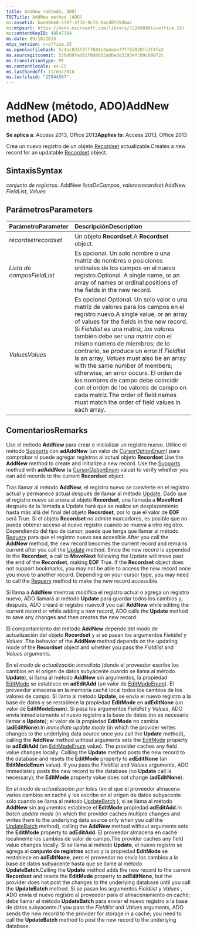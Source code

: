 ```yaml
---
title: AddNew (método, ADO)
TOCTitle: AddNew method (ADO)
ms:assetid: bae09be0-5707-4f38-9c74-0acd0f29dbac
ms:mtpsurl: https://msdn.microsoft.com/library/JJ249899(v=office.15)
ms:contentKeyID: 48547384
ms.date: 09/18/2015
mtps_version: v=office.15
ms.openlocfilehash: 5c4ac833f2ff7681e3a4abe77ff53928fc3f4fe2
ms.sourcegitcommit: 558d09fad81f8d80b5ad0edd21934fc09c098f2c
ms.translationtype: MT
ms.contentlocale: es-ES
ms.lasthandoff: 11/03/2018
ms.locfileid: "25944567"
---
```

# <a name="addnew-method-ado"></a><span data-ttu-id="f1f58-102">AddNew (método, ADO)</span><span class="sxs-lookup"><span data-stu-id="f1f58-102">AddNew method (ADO)</span></span>


<span data-ttu-id="f1f58-103">**Se aplica a**: Access 2013, Office 2013</span><span class="sxs-lookup"><span data-stu-id="f1f58-103">**Applies to**: Access 2013, Office 2013</span></span>

<span data-ttu-id="f1f58-104">Crea un nuevo registro de un objeto [Recordset](recordset-object-ado.md) actualizable.</span><span class="sxs-lookup"><span data-stu-id="f1f58-104">Creates a new record for an updatable [Recordset](recordset-object-ado.md) object.</span></span>

## <a name="syntax"></a><span data-ttu-id="f1f58-105">Sintaxis</span><span class="sxs-lookup"><span data-stu-id="f1f58-105">Syntax</span></span>

<span data-ttu-id="f1f58-106">*conjunto de registros*. AddNew *listaDeCampos*, *valores*</span><span class="sxs-lookup"><span data-stu-id="f1f58-106">*recordset*.AddNew *FieldList*, *Values*</span></span>

## <a name="parameters"></a><span data-ttu-id="f1f58-107">Parámetros</span><span class="sxs-lookup"><span data-stu-id="f1f58-107">Parameters</span></span>

|<span data-ttu-id="f1f58-108">Parámetro</span><span class="sxs-lookup"><span data-stu-id="f1f58-108">Parameter</span></span>|<span data-ttu-id="f1f58-109">Descripción</span><span class="sxs-lookup"><span data-stu-id="f1f58-109">Description</span></span>|
|:--------|:----------|
|<span data-ttu-id="f1f58-110">*recordset*</span><span class="sxs-lookup"><span data-stu-id="f1f58-110">*recordset*</span></span> |<span data-ttu-id="f1f58-111">Un objeto **Recordset**.</span><span class="sxs-lookup"><span data-stu-id="f1f58-111">A **Recordset** object.</span></span>|
|<span data-ttu-id="f1f58-112">*Lista de campos*</span><span class="sxs-lookup"><span data-stu-id="f1f58-112">*FieldList*</span></span> |<span data-ttu-id="f1f58-p101">Es opcional. Un solo nombre o una matriz de nombres o posiciones ordinales de los campos en el nuevo registro.</span><span class="sxs-lookup"><span data-stu-id="f1f58-p101">Optional. A single name, or an array of names or ordinal positions of the fields in the new record.</span></span>|
|<span data-ttu-id="f1f58-115">*Values*</span><span class="sxs-lookup"><span data-stu-id="f1f58-115">*Values*</span></span> |<span data-ttu-id="f1f58-116">Es opcional.</span><span class="sxs-lookup"><span data-stu-id="f1f58-116">Optional.</span></span> <span data-ttu-id="f1f58-117">Un solo valor o una matriz de valores para los campos en el registro nuevo.</span><span class="sxs-lookup"><span data-stu-id="f1f58-117">A single value, or an array of values for the fields in the new record.</span></span> <span data-ttu-id="f1f58-118">Si *Fieldlist* es una matriz, *los valores* también debe ser una matriz con el mismo número de miembros; de lo contrario, se produce un error.</span><span class="sxs-lookup"><span data-stu-id="f1f58-118">If *Fieldlist* is an array, *Values* must also be an array with the same number of members; otherwise, an error occurs.</span></span> <span data-ttu-id="f1f58-119">El orden de los nombres de campo debe coincidir con el orden de los valores de campo en cada matriz.</span><span class="sxs-lookup"><span data-stu-id="f1f58-119">The order of field names must match the order of field values in each array.</span></span>|

## <a name="remarks"></a><span data-ttu-id="f1f58-120">Comentarios</span><span class="sxs-lookup"><span data-stu-id="f1f58-120">Remarks</span></span>

<span data-ttu-id="f1f58-p103">Use el método **AddNew** para crear e inicializar un registro nuevo. Utilice el método [Supports](supports-method-ado.md) con **adAddNew** (un valor de [CursorOptionEnum](cursoroptionenum.md)) para comprobar si puede agregar registros al actual objeto **Recordset**.</span><span class="sxs-lookup"><span data-stu-id="f1f58-p103">Use the **AddNew** method to create and initialize a new record. Use the [Supports](supports-method-ado.md) method with **adAddNew** (a [CursorOptionEnum](cursoroptionenum.md) value) to verify whether you can add records to the current **Recordset** object.</span></span>

<span data-ttu-id="f1f58-p104">Tras llamar al método **AddNew**, el registro nuevo se convierte en el registro actual y permanece actual después de llamar al método [Update](update-method-ado.md). Dado que el registro nuevo se anexa al objeto **Recordset**, una llamada a **MoveNext** después de la llamada a Update hará que se realice un desplazamiento hasta más allá del final del objeto **Recordset**, por lo que el valor de **EOF** será True. Si el objeto **Recordset** no admite marcadores, es posible que no pueda obtener acceso al nuevo registro cuando se mueva a otro registro. Dependiendo del tipo de cursor, puede que tenga que llamar al método [Requery](requery-method-ado.md) para que el registro nuevo sea accesible.</span><span class="sxs-lookup"><span data-stu-id="f1f58-p104">After you call the **AddNew** method, the new record becomes the current record and remains current after you call the [Update](update-method-ado.md) method. Since the new record is appended to the **Recordset**, a call to **MoveNext** following the Update will move past the end of the **Recordset**, making **EOF** True. If the **Recordset** object does not support bookmarks, you may not be able to access the new record once you move to another record. Depending on your cursor type, you may need to call the [Requery](requery-method-ado.md) method to make the new record accessible.</span></span>

<span data-ttu-id="f1f58-127">Si llama a **AddNew** mientras modifica el registro actual o agrega un registro nuevo, ADO llamará al método **Update** para guardar todos los cambios y, después, ADO creará el registro nuevo.</span><span class="sxs-lookup"><span data-stu-id="f1f58-127">If you call **AddNew** while editing the current record or while adding a new record, ADO calls the **Update** method to save any changes and then creates the new record.</span></span>

<span data-ttu-id="f1f58-128">El comportamiento del método **AddNew** depende del modo de actualización del objeto **Recordset** y si se pasan los argumentos *Fieldlist* y *Values* .</span><span class="sxs-lookup"><span data-stu-id="f1f58-128">The behavior of the **AddNew** method depends on the updating mode of the **Recordset** object and whether you pass the *Fieldlist* and *Values* arguments.</span></span>

<span data-ttu-id="f1f58-p105">En el *modo de actualización inmediata* (donde el proveedor escribe los cambios en el origen de datos subyacente cuando se llama al método **Update**), si llama al método **AddNew** sin argumentos, la propiedad [EditMode](editmode-property-ado.md) se establece en **adEditAdd** (un valor de [EditModeEnum](editmodeenum.md)). El proveedor almacena en la memoria caché local todos los cambios de los valores de campo. Si llama al método **Update**, se envía el nuevo registro a la base de datos y se restablece la propiedad **EditMode** en **adEditNone** (un valor de **EditModeEnum**). Si pasa los argumentos *Fieldlist* y *Values*, ADO envía inmediatamente el nuevo registro a la base de datos (no es necesario llamar a **Update**); el valor de la propiedad **EditMode** no cambia (**adEditNone**).</span><span class="sxs-lookup"><span data-stu-id="f1f58-p105">In *immediate update mode* (in which the provider writes changes to the underlying data source once you call the **Update** method), calling the **AddNew** method without arguments sets the [EditMode](editmode-property-ado.md) property to **adEditAdd** (an [EditModeEnum](editmodeenum.md) value). The provider caches any field value changes locally. Calling the **Update** method posts the new record to the database and resets the **EditMode** property to **adEditNone** (an **EditModeEnum** value). If you pass the *Fieldlist* and *Values* arguments, ADO immediately posts the new record to the database (no **Update** call is necessary); the **EditMode** property value does not change (**adEditNone**).</span></span>

<span data-ttu-id="f1f58-133">En *el modo de actualización por lotes* (en el que el proveedor almacena varios cambios en caché y los escribe en el origen de datos subyacente sólo cuando se llama al método [UpdateBatch](updatebatch-method-ado.md) ), si se llama al método **AddNew** sin argumentos establece el **EditMode** propiedad **adEditAdd**.</span><span class="sxs-lookup"><span data-stu-id="f1f58-133">In *batch update mode* (in which the provider caches multiple changes and writes them to the underlying data source only when you call the [UpdateBatch](updatebatch-method-ado.md) method), calling the **AddNew** method without arguments sets the **EditMode** property to **adEditAdd**.</span></span> <span data-ttu-id="f1f58-134">El proveedor almacena en caché localmente los cambios de valor de campo.</span><span class="sxs-lookup"><span data-stu-id="f1f58-134">The provider caches any field value changes locally.</span></span> <span data-ttu-id="f1f58-135">Si se llama al método **Update**, el nuevo registro se agrega al **conjunto de registros** activo y la propiedad **EditMode** se restablece en **adEditNone**, pero el proveedor no envía los cambios a la base de datos subyacente hasta que se llame al método **UpdateBatch**.</span><span class="sxs-lookup"><span data-stu-id="f1f58-135">Calling the **Update** method adds the new record to the current **Recordset** and resets the **EditMode** property to **adEditNone**, but the provider does not post the changes to the underlying database until you call the **UpdateBatch** method.</span></span> <span data-ttu-id="f1f58-136">Si se pasan los argumentos *Fieldlist* y *Values* , ADO envía el nuevo registro al proveedor para el almacenamiento en caché; debe llamar al método **UpdateBatch** para enviar el nuevo registro a la base de datos subyacente.</span><span class="sxs-lookup"><span data-stu-id="f1f58-136">If you pass the *Fieldlist* and *Values* arguments, ADO sends the new record to the provider for storage in a cache; you need to call the **UpdateBatch** method to post the new record to the underlying database.</span></span>

